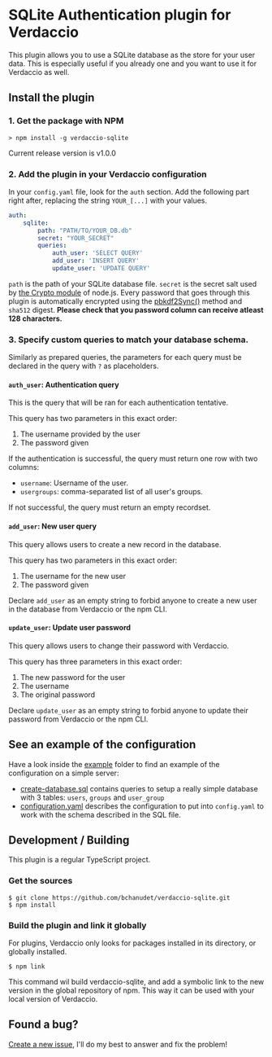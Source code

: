 # SQLite Authentication plugin for Verdaccio

This plugin allows you to use a SQLite database as the store for your user data. This is especially useful if you already one and you want to use it for Verdaccio as well. 

## Install the plugin

### 1. Get the package with NPM

    > npm install -g verdaccio-sqlite

Current release version is v1.0.0

### 2. Add the plugin in your Verdaccio configuration

In your `config.yaml` file, look for the `auth` section. Add the following part right after, replacing the string `YOUR_[...]` with your values.

```yaml
auth:
    sqlite:
        path: "PATH/TO/YOUR_DB.db"
        secret: "YOUR_SECRET"
        queries:
            auth_user: 'SELECT QUERY'
            add_user: 'INSERT QUERY'
            update_user: 'UPDATE QUERY'
```

`path` is the path of your SQLite database file. 
`secret` is the secret salt used by [the Crypto module](https://nodejs.org/api/crypto.html#crypto_crypto_pbkdf2sync_password_salt_iterations_keylen_digest) of node.js. Every password that goes through this plugin is automatically encrypted using the [pbkdf2Sync()](https://nodejs.org/api/crypto.html#crypto_crypto_pbkdf2sync_password_salt_iterations_keylen_digest) method and `sha512` digest. **Please check that you password column can receive atleast 128 characters.**

### 3. Specify custom queries to match your database schema.

Similarly as prepared queries, the parameters for each query must be declared in the query with `?` as placeholders.

#### `auth_user`: Authentication query

This is the query that will be ran for each authentication tentative. 

This query has two parameters in this exact order:

1. The username provided by the user
2. The password given

If the authentication is successful, the query must return one row with two columns: 

- `username`: Username of the user.
- `usergroups`: comma-separated list of all user's groups.

If not successful, the query must return an empty recordset.


#### `add_user`: New user query 

This query allows users to create a new record in the database.

This query has two parameters in this exact order:

1. The username for the new user
2. The password given

Declare `add_user` as an empty string to forbid anyone to create a new user in the database from Verdaccio or the npm CLI. 

#### `update_user`: Update user password

This query allows users to change their password with Verdaccio.

This query has three parameters in this exact order:

1. The new password for the user
2. The username 
3. The original password 

Declare `update_user` as an empty string to forbid anyone to update their password from Verdaccio or the npm CLI.

## See an example of the configuration

Have a look inside the [example](example/) folder to find an example of the configuration on a simple server:

- [create-database.sql](example/create-database.sql) contains queries to setup a really simple database with 3 tables: `users`, `groups` and `user_group`
- [configuration.yaml](example/configuration.yaml) describes the configuration to put into `config.yaml` to work with the schema described in the SQL file.

## Development / Building

This plugin is a regular TypeScript project. 

### Get the sources

    $ git clone https://github.com/bchanudet/verdaccio-sqlite.git
    $ npm install 

### Build the plugin and link it globally

For plugins, Verdaccio only looks for packages installed in its directory, or globally installed. 

    $ npm link

This command wil build verdaccio-sqlite, and add a symbolic link to the new version in the global repository of npm. This way it can be used with your local version of Verdaccio.

## Found a bug?

[Create a new issue](https://github.com/bchanudet/verdaccio-sqlite/issues/new), I'll do my best to answer and fix the problem! 

